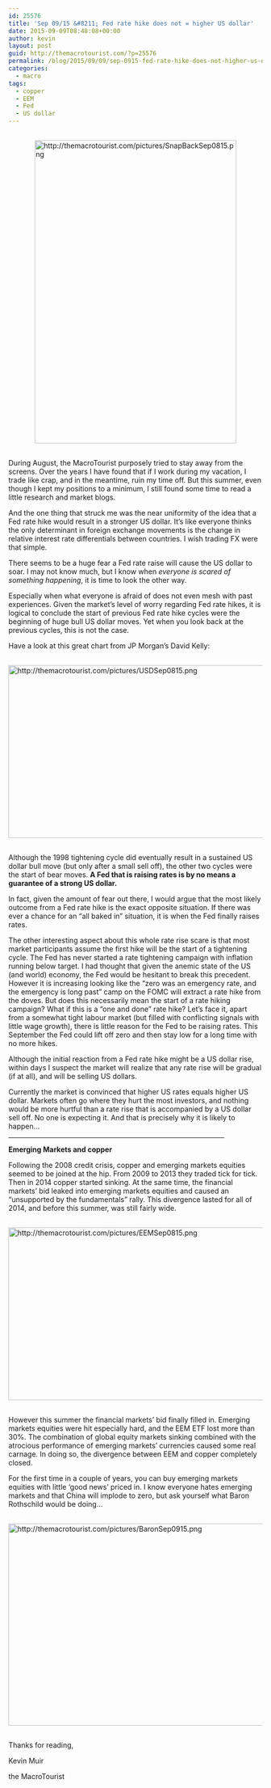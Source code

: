 ```yaml
---
id: 25576
title: 'Sep 09/15 &#8211; Fed rate hike does not = higher US dollar'
date: 2015-09-09T08:48:08+00:00
author: kevin
layout: post
guid: http://themacrotourist.com/?p=25576
permalink: /blog/2015/09/09/sep-0915-fed-rate-hike-does-not-higher-us-dollar-2/
categories:
  - macro
tags:
  - copper
  - EEM
  - Fed
  - US dollar
---
```


  <img src="http://themacrotourist.com/pictures/SnapBackSep0815.png" alt="http://themacrotourist.com/pictures/SnapBackSep0815.png" style="margin:30px auto;display:block;" width="400" height="600">

During August, the MacroTourist purposely tried to stay away from the screens. Over the years I have found that if I work during my vacation, I trade like crap, and in the meantime, ruin my time off. But this summer, even though I kept my positions to a minimum, I still found some time to read a little research and market blogs.

And the one thing that struck me was the near uniformity of the idea that a Fed rate hike would result in a stronger US dollar. It’s like everyone thinks the only determinant in foreign exchange movements is the change in relative interest rate differentials between countries. I wish trading FX were that simple.

There seems to be a huge fear a Fed rate raise will cause the US dollar to soar. I may not know much, but I know when _everyone is scared of something happening_, it is time to look the other way.

Especially when what everyone is afraid of does not even mesh with past experiences. Given the market’s level of worry regarding Fed rate hikes, it is logical to conclude the start of previous Fed rate hike cycles were the beginning of huge bull US dollar moves. Yet when you look back at the previous cycles, this is not the case.

Have a look at this great chart from JP Morgan’s David Kelly:


  <img src="http://themacrotourist.com/pictures/USDSep0815.png" alt="http://themacrotourist.com/pictures/USDSep0815.png" style="margin:30px auto;display:block;" width="600" height="342">

Although the 1998 tightening cycle did eventually result in a sustained US dollar bull move (but only after a small sell off), the other two cycles were the start of bear moves. **A Fed that is raising rates is by no means a guarantee of a strong US dollar.**

In fact, given the amount of fear out there, I would argue that the most likely outcome from a Fed rate hike is the exact opposite situation. If there was ever a chance for an “all baked in” situation, it is when the Fed finally raises rates.

The other interesting aspect about this whole rate rise scare is that most market participants assume the first hike will be the start of a tightening cycle. The Fed has never started a rate tightening campaign with inflation running below target. I had thought that given the anemic state of the US (and world) economy, the Fed would be hesitant to break this precedent. However it is increasing looking like the “zero was an emergency rate, and the emergency is long past” camp on the FOMC will extract a rate hike from the doves. But does this necessarily mean the start of a rate hiking campaign? What if this is a “one and done” rate hike? Let’s face it, apart from a somewhat tight labour market (but filled with conflicting signals with little wage growth), there is little reason for the Fed to be raising rates. This September the Fed could lift off zero and then stay low for a long time with no more hikes.

Although the initial reaction from a Fed rate hike might be a US dollar rise, within days I suspect the market will realize that any rate rise will be gradual (if at all), and will be selling US dollars.

Currently the market is convinced that higher US rates equals higher US dollar. Markets often go where they hurt the most investors, and nothing would be more hurtful than a rate rise that is accompanied by a US dollar sell off. No one is expecting it. And that is precisely why it is likely to happen…

<hr size="3" width="85%" />

**Emerging Markets and copper**

Following the 2008 credit crisis, copper and emerging markets equities seemed to be joined at the hip. From 2009 to 2013 they traded tick for tick. Then in 2014 copper started sinking. At the same time, the financial markets’ bid leaked into emerging markets equities and caused an “unsupported by the fundamentals” rally. This divergence lasted for all of 2014, and before this summer, was still fairly wide.


  <img src="http://themacrotourist.com/pictures/EEMSep0815.png" alt="http://themacrotourist.com/pictures/EEMSep0815.png" style="margin:30px auto;display:block;" width="600" height="342">

However this summer the financial markets’ bid finally filled in. Emerging markets equities were hit especially hard, and the EEM ETF lost more than 30%. The combination of global equity markets sinking combined with the atrocious performance of emerging markets’ currencies caused some real carnage. In doing so, the divergence between EEM and copper completely closed.

For the first time in a couple of years, you can buy emerging markets equities with little ‘good news’ priced in. I know everyone hates emerging markets and that China will implode to zero, but ask yourself what Baron Rothschild would be doing…


  <img src="http://themacrotourist.com/pictures/BaronSep0915.png" alt="http://themacrotourist.com/pictures/BaronSep0915.png" style="margin:30px auto;display:block;" width="600" height="400">

Thanks for reading,
  
Kevin Muir
  
the MacroTourist